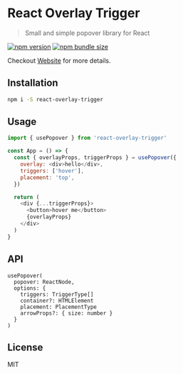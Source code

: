 # React Overlay Trigger
> Small and simple popover library for React

[![npm version](https://img.shields.io/npm/v/react-overlay-trigger.svg?style=flat-square)](https://www.npmjs.com/package/react-overlay-trigger)
[![npm bundle size](https://img.shields.io/bundlephobia/minzip/react-overlay-trigger?style=flat-square)](https://bundlephobia.com/result?p=react-overlay-trigger)

Checkout [Website](https://react-overlay-trigger.vercel.app) for more details.

## Installation

```sh
npm i -S react-overlay-trigger
```

## Usage

```js
import { usePopover } from 'react-overlay-trigger'

const App = () => {
  const { overlayProps, triggerProps } = usePopover({
    overlay: <div>hello</div>,
    triggers: ['hover'],
    placement: 'top',
  })

  return (
    <div {...triggerProps}>
      <button>hover me</button>
      {overlayProps}
    </div>
  )
}
```

## API

```tsx
usePopover(
  popover: ReactNode,
  options: {    
    triggers: TriggerType[]
    container?: HTMLElement
    placement: PlacementType
    arrowProps?: { size: number }
  }
)
```

## License

MIT
